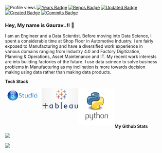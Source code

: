 ![Profile views](https://gpvc.arturio.dev/grvsrm)
[![Years Badge](https://badges.pufler.dev/years/grvsrm)](https://badges.pufler.dev)
[![Repos Badge](https://badges.pufler.dev/repos/grvsrm)](https://badges.pufler.dev)
[![Updated Badge](https://badges.pufler.dev/updated/grvsrm/grvsrm)](https://badges.pufler.dev)
[![Created Badge](https://badges.pufler.dev/created/grvsrm/grvsrm)](https://badges.pufler.dev)
[![Commits Badge](https://badges.pufler.dev/commits/monthly/grvsrm)](https://badges.pufler.dev)

### Hey, My name is Gaurav..!! 👋
I am an Engineer and a Data Scientist. Before moving into Data Science, I spent a considerable time at Shop Floor in Automotive Industry. I am fairly exposed to Manufacturing and have a diversified work experience in various domains ranging from Industry 4.0 and Factory Digitization, Planning & Operations, Asset Maintenance and IT. My recent work interests are into building factories of the future. I use data scinece to solve business problems in Manufacturing as my inclination is more towards decision making using data rather than making data products.

<b>Tech Stack</b>

<img align="left" width="120px" src="https://github.com/grvsrm/grvsrm/blob/master/RStudio.png" />  
<img align="left" width="120px" src="https://github.com/grvsrm/grvsrm/blob/master/tableau.png" />  
<img align="left" width="120px" src="https://github.com/grvsrm/grvsrm/blob/master/python.png" />  
<br>
<br/>
<br>
<br>
<br/>
<br>


<b>My Github Stats</b> 

<p align = "left">
  <img src="https://github-readme-stats.vercel.app/api?username=grvsrm&&show_icons=true&title_color=ffffff&icon_color=bb2acf&text_color=daf7dc&bg_color=151515">
<p align = "left">
  <img src = "https://github-readme-stats.vercel.app/api/top-langs/?username=grvsrm&hide=css,java,html&theme=tokyonight">
</p>

</details>
<!--
**grvsrm/grvsrm** is a ✨ _special_ ✨ repository because its `README.md` (this file) appears on your GitHub profile.

Here are some ideas to get you started:

- 🔭 I’m currently working on ...
- 🌱 I’m currently learning ...
- 👯 I’m looking to collaborate on ...
- 🤔 I’m looking for help with ...
- 💬 Ask me about ...
- 📫 How to reach me: ...
- 😄 Pronouns: ...
- ⚡ Fun fact: ...
-->
